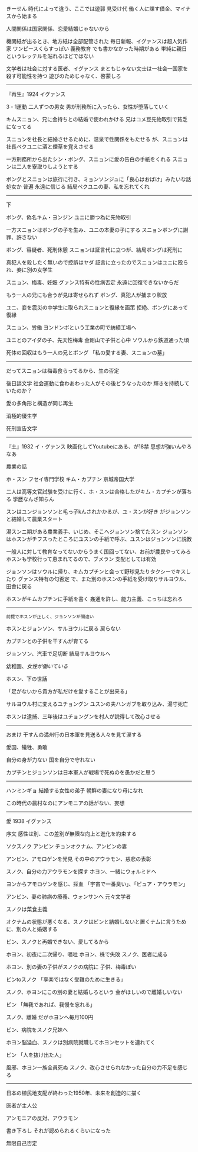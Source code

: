 きーせん
時代によって違う、ここでは遊郭
見受け代
働く人に課す借金、マイナスから始まる

人間関係は国家関係、恋愛結婚じゃないから


機関紙が出るとき、地方紙は全部配管された
毎日新報、イグァンスは超人気作家
  ワンピースくらすっぽい
  義務教育
でも書かなかった時期がある
単純に親日というレッテルを貼れるほどではない

文学者は社会に対する医者、イグァンス
  まともじゃない文士は一社会一国家を殺す可能性を持つ
    遊びのためじゃなく、啓蒙しろ

---

『再生』1924 イグァンス

3・1運動
二人ずつの男女
男が刑務所に入ったら、女性が堕落していく

キムスニョン、兄に金持ちとの結婚で使われかける
兄はコメ豆先物取引で貧乏になってる

スニョンを社長と結婚させるために、温泉で性関係をもたせる
が、スニョンは社長ペクユニに酒と煙草を覚えさせる

一方刑務所から出たシン・ボング、スニョンに愛の告白の手紙をくれる
スニョンは二人を寮取りしようとする

ボングとスニョンは旅行に行き、ミョンソンジュに「良心はおばけ」みたいな話
処女か
普遍
永遠に信じる
結局ペクユニの妻、私を忘れてくれ

---

下

ボング、偽名キム・ヨンジン
ユニに勝つ為に先物取引

一方スニョンはボングの子を生み、ユニの本妻の子にする
スニョンボングに謝罪、許さない

ボング、容疑者、死刑休憩
スニョンは証言代に立つが、結局ボングは死刑に

真犯人を殺したく無いので控訴はヤダ
証言に立ったのでスニョンはユニに殴られ、妾に別の女学生

スニョン、梅毒、妊娠
  グァンス特有の性病否定
永遠に回復できないからだ

もう一人の兄にも合うが見は寄せられず
ボング、真犯人が捕まり釈放

ユニ、妾を震災の中学生に取られスニョンと復縁を画策
拒絶、ボングにあって復縁

スニョン、労働
ヨンドンポという工業の町で紡績工場へ

ユニとのアイダの子、先天性梅毒
金剛山で子供と心中
  ソウルから鉄道通った頃

死体の回収はもう一人の兄とボング
「私の愛する妻、スニョンの墓」

---

だってスニョンは梅毒食らってるから、生の否定

後日談文学
社会運動に食わあわった人がその後どうなったのか
輝きを持続していたのか？

愛の多角形と構造が同じ再生

消極的優生学

死刑宣告文学

---

『土』1932 イ・グァンス
映画化してYoutubeにある、が18禁
  思想が強いんやろなあ

農業の話

ホ・スン フセイ専門学校
キム・カプチン 京城帝国大学

二人は高等文官試験を受けに行く、ホ・スンは合格したがキム・カプチンが落ちる
  学歴なんざ知らん
  
スンはユンジョンソンと毛っ子kんされかかるが、ユ・スンが好き
がジョンソンと結婚して農業スタート

湯スンニ期がある農業義手、いじめ、そこへジョンソン捨てたスン
ジョンソンはホスンがチフスったところにユスンの手紙で呼ぶ、ユスンはジョンソンに説教

一般人に対して教育なってないからうまく国回ってない、お前が農民やってみろ
  ホスンも学校行って恵まれてるので、ブメラン
  支配としては有効

ジョンソンはソウルに帰り、キムカプチンと会って野球見たりタクシーでキスしたり
  グァンス特有の匂否定
で、また別のホスンの手紙を受け取りサルヨウル、田舎に戻る

ホスンがキムカプチンに手紙を書く
姦通を許し、能力主義、こっちは忘れろ

---

    前提でホスンが正しく、ジョンソンが間違い

ホスンとジョンソン、サルヨウルに戻る
  戻らない
  
カプチンとの子供を干すんが育てる

ジョンソン、汽車で足切断
結局サルヨウルへ

幼稚園、_女性が働いている_

ホスン、下の世話

「足がないから貴方が私だけを愛することが出来る」

サルヨウル村に変えるユチョングン
ユスンの夫ハンガブを取り込み、湯寸死亡

ホスンは逮捕、三年後はユチョングンを村人が説得して改心させる

---

おまけ
干すんの満州行の日本軍を見送る人々を見て涙する

愛国、犠牲、勇敢

自分の身が力ない
  国を自分で守れない

カプチンとジョンソンは日本軍人が戦場で死ぬのを愚かだと思う

---

ハンミンギョ
結婚する女性の弟子
朝鮮の妻になり母になれ

この時代の農村なのにアンモニアの話がない、妄想

---

愛 1938 イグァンス

序文
感性は別、この差別が無限な向上と進化を約束する

ソクスノク
アンビン
チョンオクナム、アンビンの妻

アンビン、アモロゲンを発見
その中のアウラモン、慈悲の表彰

スノク、自分の力アウラモンを探す
ホヨン、一緒にウォルミドへ

ヨンからアモロゲンを感じ、採血
「宇宙で一番臭い」、「ピュア・アウラモン」

アンビン、妻の肺病の療養、ウォンサンへ
元々文学者

スノクは菜食主義

オクナムの状態が悪くなる、スノクはビンと結婚しないと置くナムに言うために、別の人と婚姻する

ビン、スノクと再婚できない、愛してるから

ホヨン、初夜に二次帰り、嘔吐
ホヨン、株で失敗
スノク、医者に成る

ホヨン、別の妻の子供がスノクの病院に
子供、梅毒ぽい

ビンtoスノク
「享楽ではなく受難のために生きる」

スノク、ホヨンにこの別の妻と結婚しろという
金がほしいので離婚しいない

ビン
「無我であれば、我慢を忘れる」

スノク、離婚
だがホヨンへ毎月100円

ビン、病院をスノク兄妹へ

ホヨン脳溢血、スノクは別病院就職してホヨンセットを連れてく

ビン
「人を抜け出た人」

風邪、ホヨン一族全員死ぬ
スノク、改心させられなかった自分の力不足を感じる

---

日本の植民地支配が終わった1950年、未来を創造的に描く

医者が主人公

アンモニアの反対、アウラモン

書き下ろし
  それが認められるくらいになった

無限自己否定








































